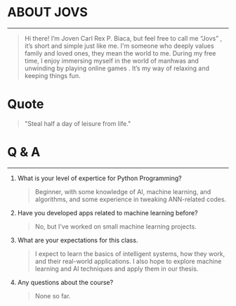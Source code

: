  
# ABOUT JOVS

***

> Hi there! I’m Joven Carl Rex P.  Biaca, but feel free to call me “Jovs” , it’s short and simple just like me. I'm someone who deeply values family and loved ones, they mean the world to me. During my free time, I enjoy immersing myself in the world of manhwas and unwinding by playing online games . It’s my way of relaxing and keeping things fun.


# Quote
 > "Steal half a day of leisure from life."  
 

# Q & A 
***
1. What is your level of expertice for Python Programming?
    > Beginner, with some knowledge of AI, machine learning, and algorithms, and some experience in tweaking ANN-related codes.
2. Have you developed apps related to machine learning before?
    > No, but I've worked on small machine learning projects.
3. What are your expectations for this class.
   > I expect to learn the basics of intelligent systems, how they work, and their real-world applications. I also hope to explore machine learning and AI techniques and apply them in our thesis. 
4. Any questions about the course?
   > None so far.
 